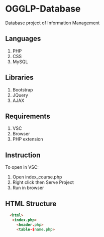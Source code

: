 # OGGLP-Database
Database project of Information Management

## Languages 

1. PHP 
2. CSS
3. MySQL

## Libraries 

1. Bootstrap 
2. JQuery
3. AJAX 

## Requirements 
1. VSC 
2. Browser 
3. PHP extension

## Instruction

To open in VSC:

1. Open index_course.php
2. Right click then Serve Project
3. Run in browser


## HTML Structure
```html
  <html>
   <index.php>
     <header.php>
     <table-$name.php>
```    


